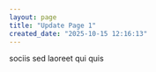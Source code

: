 ```yaml
---
layout: page
title: "Update Page 1"
created_date: "2025-10-15 12:16:13"
---
```


sociis sed laoreet qui quis 
